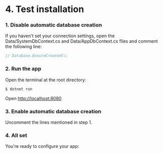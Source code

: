 # 4. Test installation

### 1. Disable automatic database creation

If you haven't set your connection settings, open the Data/SystemDbContext.cs and Data/AppDbContext.cs files and comment the following line:

```csharp
// Database.EnsureCreated();
```

### 2. Run the app

Open the terminal at the root directory:

```text
$ dotnet run
```

Open [http://localhost:8080](http://localhost:8080)

### 3. Enable automatic database creation

Uncomment the lines mentioned in step 1.

### 4. All set

You're ready to configure your app:







